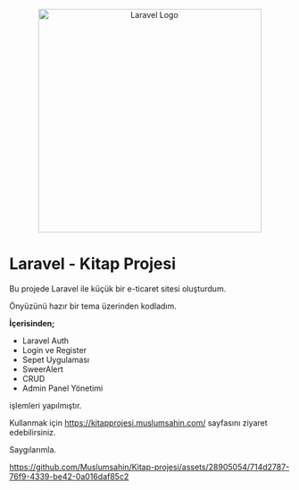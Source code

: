 <p align="center"><a href="https://laravel.com" target="_blank"><img src="https://raw.githubusercontent.com/laravel/art/master/logo-lockup/5%20SVG/2%20CMYK/1%20Full%20Color/laravel-logolockup-cmyk-red.svg" width="400" alt="Laravel Logo"></a></p>

# Laravel - Kitap Projesi

Bu projede Laravel ile küçük bir e-ticaret sitesi oluşturdum.

Önyüzünü hazır bir tema üzerinden kodladım.

**İçerisinden;**
- Laravel Auth
- Login ve Register 
- Sepet Uygulaması
- SweerAlert
- CRUD
- Admin Panel Yönetimi 

işlemleri yapılmıştır.

Kullanmak için https://kitapprojesi.muslumsahin.com/ sayfasını ziyaret edebilirsiniz.

Saygılarımla.


https://github.com/Muslumsahin/Kitap-projesi/assets/28905054/714d2787-76f9-4339-be42-0a016daf85c2




